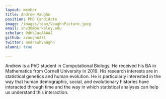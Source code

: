 ```yaml
---
layout: member
title: Andrew Vaughn
position: PhD Candidate
image: /images/team/VaughnPicture.jpeg
email: ahv36@berkeley.edu
scholar: 0dHbJacAAAAJ
github: avaughn271
twitter: andrewhvaughn
alumni: true

---
```



Andrew is a PhD student in Computational Biology. He received his BA in Mathematics from Cornell University in 2019. His research interests are in statistical genetics and human evolution. He is particularly interested in the way that human demographic, social, and evolutionary histories have interacted through time and the way in which statistical analyses can help us understand this interaction.
